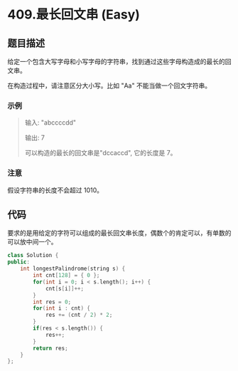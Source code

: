 # 409.最长回文串 (Easy)

## 题目描述

给定一个包含大写字母和小写字母的字符串，找到通过这些字母构造成的最长的回文串。

在构造过程中，请注意区分大小写。比如 "Aa" 不能当做一个回文字符串。

### 示例

> 输入: "abccccdd"
> 
> 输出: 7
>
> 可以构造的最长的回文串是"dccaccd", 它的长度是 7。

### 注意 

假设字符串的长度不会超过 1010。

## 代码

要求的是用给定的字符可以组成的最长回文串长度，偶数个的肯定可以，有单数的可以放中间一个。

```c++
class Solution {
public:
    int longestPalindrome(string s) {
        int cnt[128] = { 0 };
        for(int i = 0; i < s.length(); i++) {
            cnt[s[i]]++;
        }
        int res = 0;
        for(int i : cnt) {
            res += (cnt / 2) * 2;
        }
        if(res < s.length()) {
            res++;
        }
        return res;
    }
};
```
